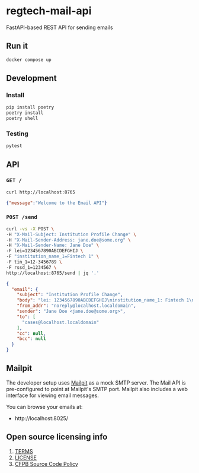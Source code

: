 # regtech-mail-api

FastAPI-based REST API for sending emails

## Run it

```bash
docker compose up
```

## Development

### Install

```bash
pip install poetry
poetry install
poetry shell
```

### Testing

```bash
pytest
```

## API

### `GET /`

```bash
curl http://localhost:8765
```
```json
{"message":"Welcome to the Email API"}
```

### `POST /send`

```bash
curl -vs -X POST \
-H "X-Mail-Subject: Institution Profile Change" \
-H "X-Mail-Sender-Address: jane.doe@some.org" \
-H "X-Mail-Sender-Name: Jane Doe" \
-F lei=1234567890ABCDEFGHIJ \
-F "institution_name_1=Fintech 1" \
-F tin_1=12-3456789 \
-F rssd_1=1234567 \
http://localhost:8765/send | jq '.'
```
```json
{
  "email": {
    "subject": "Institution Profile Change",
    "body": "lei: 1234567890ABCDEFGHIJ\ninstitution_name_1: Fintech 1\ntin_1: 12-3456789\nrssd_1: 1234567",
    "from_addr": "noreply@localhost.localdomain",
    "sender": "Jane Doe <jane.doe@some.org>",
    "to": [
      "cases@localhost.localdomain"
    ],
    "cc": null,
    "bcc": null
  }
}
```

## Mailpit

The developer setup uses [Mailpit](https://mailpit.axllent.org/) as a mock
SMTP server. The Mail API is pre-configured to point at Mailpit's SMTP port.
Mailpit also includes a web interface for viewing email messages.

You can browse your emails at:

- http://localhost:8025/

## Open source licensing info
1. [TERMS](TERMS.md)
2. [LICENSE](LICENSE)
3. [CFPB Source Code Policy](https://github.com/cfpb/source-code-policy/)
